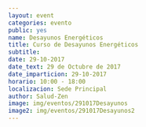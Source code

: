 ```yaml
---
layout: event
categories: evento
public: yes
name: Desayunos Energéticos
title: Curso de Desayunos Energéticos
subtitle:
date: 29-10-2017
date_text: 29 de Octubre de 2017
date_imparticion: 29-10-2017
horario: 10:00 - 18:00
localizacion: Sede Principal
author: Salud-Zen
image: img/eventos/291017Desayunos
image2: img/eventos/291017Desayunos2
---
```

